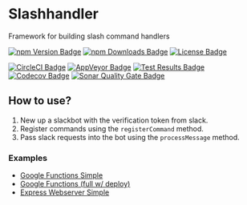 # Slashhandler
Framework for building slash command handlers

[![npm Version Badge][npm-version-badge]][npm-package-url]
[![npm Downloads Badge][npm-downloads-badge]][npm-package-url]
[![License Badge][license-badge]][license-url]  

[![CircleCI Badge][circleci-badge]][circleci-url]
[![AppVeyor Badge][appveyor-badge]][appveyor-url]
[![Test Results Badge][tests-badge]][appveyor-url]
[![Codecov Badge][codecov-badge]][codecov-url]
[![Sonar Quality Gate Badge][sonar-quality-gate-badge]][sonar-url]

## How to use?

1. New up a slackbot with the verification token from slack.
2. Register commands using the `registerCommand` method.
3. Pass slack requests into the bot using the `processMessage` method.

### Examples

* [Google Functions Simple](./examples/google-function.ts)
* [Google Functions (full w/ deploy)](https://github.com/beverts312/soundboard-slackbot)
* [Express Webserver Simple](./examples/express.ts)

[circleci-badge]: https://img.shields.io/circleci/project/github/swellaby/slashhandler.svg?label=linux%20build
[circleci-url]: https://circleci.com/gh/swellaby/slashhandler
[appveyor-badge]: https://img.shields.io/appveyor/ci/swellaby/slashhandler.svg?label=windows%20build
[appveyor-url]: https://ci.appveyor.com/project/swellaby/slashhandler
[tests-badge]: https://img.shields.io/appveyor/tests/swellaby/slashhandler.svg
[codecov-badge]: https://img.shields.io/codecov/c/github/swellaby/slashhandler.svg
[codecov-url]: https://codecov.io/gh/swellaby/slashhandler
[npm-version-badge]: https://img.shields.io/npm/v/@swellaby/slashhandler.svg
[npm-downloads-badge]: https://img.shields.io/npm/dt/@swellaby/slashhandler.svg
[npm-package-url]: https://www.npmjs.com/package/@swellaby/slashhandler
[license-url]: ./LICENSE
[license-badge]: https://img.shields.io/github/license/swellaby/slashhandler.svg
[sonar-quality-gate-badge]: https://sonarcloud.io/api/project_badges/measure?project=swellaby%3Aslashhandler&metric=alert_status
[sonar-url]: https://sonarcloud.io/dashboard?id=swellaby%3Aslashhandler
